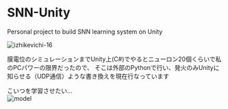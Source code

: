 # SNN-Unity
Personal project to build SNN learning system on Unity

![izhikevichi-16](https://user-images.githubusercontent.com/75618251/102014665-74df9600-3d9a-11eb-8ca5-377c461d1508.gif)

膜電位のシミュレーションまでUnity上(C#)でやるとニューロン20個くらいで私のPCパワーの限界だったので、
そこは外部のPythonで行い、発火のみUnityに知らせる（UDP通信）ような書き換えを現在行なっています

こいつを学習させたい...  
![model](https://user-images.githubusercontent.com/75618251/102015703-7d3acf80-3da0-11eb-8a93-329010d227ce.gif)
